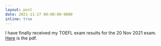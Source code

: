 ```yaml
---
layout: post
date: 2021-11-27 00:00:00-0000
inline: true
---
```


I have finally received my TOEFL exam results for the 20 Nov 2021 exam. [Here](https://amirpourmand.ir/assets/pdf/toefl.pdf) is the pdf. 
